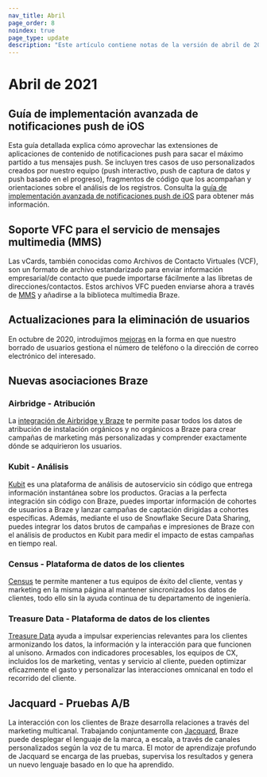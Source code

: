 ```yaml
---
nav_title: Abril
page_order: 8
noindex: true
page_type: update
description: "Este artículo contiene notas de la versión de abril de 2021."
---
```

# Abril de 2021

## Guía de implementación avanzada de notificaciones push de iOS

Esta guía detallada explica cómo aprovechar las extensiones de aplicaciones de contenido de notificaciones push para sacar el máximo partido a tus mensajes push. Se incluyen tres casos de uso personalizados creados por nuestro equipo (push interactivo, push de captura de datos y push basado en el progreso), fragmentos de código que los acompañan y orientaciones sobre el análisis de los registros. Consulta la [guía de implementación avanzada de notificaciones push de iOS]({{site.baseurl}}/developer_guide/push_notifications/examples/?sdktab=swift) para obtener más información.

## Soporte VFC para el servicio de mensajes multimedia (MMS)

Las vCards, también conocidas como Archivos de Contacto Virtuales (VCF), son un formato de archivo estandarizado para enviar información empresarial/de contacto que puede importarse fácilmente a las libretas de direcciones/contactos. Estos archivos VFC pueden enviarse ahora a través de [MMS]({{site.baseurl}}/user_guide/message_building_by_channel/sms_mms_rcs/mms/create/) y añadirse a la biblioteca multimedia Braze. 

## Actualizaciones para la eliminación de usuarios

En octubre de 2020, introdujimos [mejoras]({{site.baseurl}}/help/release_notes/2020/october/) en la forma en que nuestro borrado de usuarios gestiona el número de teléfono o la dirección de correo electrónico del interesado. 

## Nuevas asociaciones Braze

### Airbridge - Atribución

La [integración de Airbridge y Braze]({{site.baseurl}}/partners/message_orchestration/attribution/airbridge/) te permite pasar todos los datos de atribución de instalación orgánicos y no orgánicos a Braze para crear campañas de marketing más personalizadas y comprender exactamente dónde se adquirieron los usuarios.
### Kubit - Análisis

[Kubit]({{site.baseurl}}/partners/data_and_analytics/analytics/kubit/) es una plataforma de análisis de autoservicio sin código que entrega información instantánea sobre los productos. Gracias a la perfecta integración sin código con Braze, puedes importar información de cohortes de usuarios a Braze y lanzar campañas de captación dirigidas a cohortes específicas. Además, mediante el uso de Snowflake Secure Data Sharing, puedes integrar los datos brutos de campañas e impresiones de Braze con el análisis de productos en Kubit para medir el impacto de estas campañas en tiempo real. 

### Census - Plataforma de datos de los clientes

[Census]({{site.baseurl}}/partners/data_and_infrastructure_agility/workflow_automation/census#census) te permite mantener a tus equipos de éxito del cliente, ventas y marketing en la misma página al mantener sincronizados los datos de clientes, todo ello sin la ayuda continua de tu departamento de ingeniería.

### Treasure Data - Plataforma de datos de los clientes

[Treasure Data]({{site.baseurl}}/partners/data_and_analytics/customer_data_platform/treasure_data/) ayuda a impulsar experiencias relevantes para los clientes armonizando los datos, la información y la interacción para que funcionen al unísono. Armados con indicadores procesables, los equipos de CX, incluidos los de marketing, ventas y servicio al cliente, pueden optimizar eficazmente el gasto y personalizar las interacciones omnicanal en todo el recorrido del cliente. 

## Jacquard - Pruebas A/B

La interacción con los clientes de Braze desarrolla relaciones a través del marketing multicanal. Trabajando conjuntamente con [Jacquard]({{site.baseurl}}/partners/message_personalization/dynamic_content/content_optimization_testing/jacquard/), Braze puede desplegar el lenguaje de la marca, a escala, a través de canales personalizados según la voz de tu marca. El motor de aprendizaje profundo de Jacquard se encarga de las pruebas, supervisa los resultados y genera un nuevo lenguaje basado en lo que ha aprendido. 